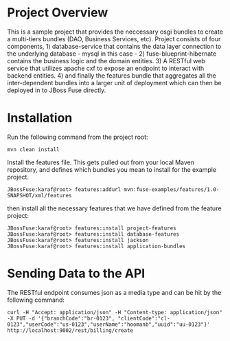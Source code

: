 
Project Overview
================
This is a sample project that provides the neccessary osgi bundles to create a multi-tiers bundles (DAO, Business Services, etc). Project consists of four components, 1) database-service that contains the data layer connection to the underlying database - mysql in this case - 2) fuse-blueprint-hibernate contains the business logic and the domain entities. 3) A RESTful web service that utilizes apache cxf to expose an endpoint to interact with backend entities. 4) and finally the features bundle that aggregates all the inter-dependent bundles into a larger unit of deployment which can then be deployed in to JBoss Fuse directly.

Installation
============
Run the following command from the project root:

    mvn clean install

Install the features file. This gets pulled out from your local Maven repository, and defines which bundles you mean to install for the example project.

    JBossFuse:karaf@root> features:addurl mvn:fuse-examples/features/1.0-SNAPSHOT/xml/features
  
then install all the necessary features that we have defined from the feature project:

    JBossFuse:karaf@root> features:install project-features
    JBossFuse:karaf@root> features:install database-features
    JBossFuse:karaf@root> features:install jackson
    JBossFuse:karaf@root> features:install application-bundles

Sending Data to the API
=======================

The RESTful endpoint consumes json as a media type and can be hit by the following command: 

    curl -H "Accept: application/json" -H "Content-type: application/json" -X PUT -d '{"branchCode":"br-0123", "clientCode":"cl-0123","userCode":"us-0123","userName":"hoomanb","uuid":"uu-0123"}' http://localhost:9002/rest/billing/create
